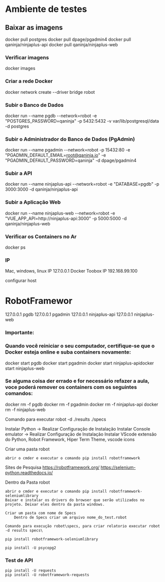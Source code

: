 # Ambiente de testes

## Baixar as imagens

docker pull postgres
docker pull dpage/pgadmin4
docker pull qaninja/ninjaplus-api
docker pull qaninja/ninjaplus-web

### Verificar imagens

docker images

### Criar a rede  Docker

docker network create --driver bridge robot

### Subir o Banco de Dados

docker run --name pgdb --network=robot -e "POSTGRES_PASSWORD=qaninja" -p 5432:5432 -v var/lib/postgresql/data -d postgres

### Subir o Administrador do Banco de Dados (PgAdmin)

docker run --name pgadmin --network=robot -p 15432:80 -e "PGADMIN_DEFAULT_EMAIL=root@qaninja.io" -e "PGADMIN_DEFAULT_PASSWORD=qaninja" -d dpage/pgadmin4

### Subir a API 

docker run --name ninjaplus-api --network=robot -e "DATABASE=pgdb" -p 3000:3000 -d qaninja/ninjaplus-api

### Subir a Aplicação Web

docker run --name ninjaplus-web --network=robot -e "VUE_APP_API=http://ninjaplus-api:3000" -p 5000:5000 -d qaninja/ninjaplus-web

### Verificar os Containers no Ar

docker ps

### IP

Mac, windows, linux IP 127.0.0.1
Docker Toobox IP 192.168.99.100

configurar host

# RobotFramewor
127.0.0.1	pgdb
127.0.0.1	pgadmin
127.0.0.1	ninjaplus-api
127.0.0.1	ninjaplus-web

### Importante:​
### Quando você reiniciar o seu computador, certifique-se que o Docker esteja online e suba containers​ novamente:

docker start pgdb
docker start pgadmin
​docker start ninjaplus-api
​docker start ninjaplus-web

### Se alguma coisa der errado e for necessário refazer a aula, voce poderá remover os containers com os seguintes comandos:

docker rm -f ​pgdb
docker rm -f ​pgadmin
docker rm -f ​ninjaplus-api
docker rm -f ​ninjaplus-web

Comando para executar robot -d ./results ./specs

Instalar Python -> Realizar Configuração de Instalação
Instalar Console emulator -> Realizar Configuração de Instalação 
Instalar VScode 
	extensão do Python, Robot Framework, Hiper Term Theme, vscode icons

Criar uma pasta robot
	
	abrir o cmder e executar o comando pip install robotframework

Sites de Pesquisa
	https://robotframework.org/
	https://selenium-python.readthedocs.io/

Dentro da Pasta robot
	
	abrir o cmder e executar o comando pip install robotframework-seleniumlibrary
	Baixar e instalar os drivers do browser que serão utilizados no projeto. Deixar eles dentro da pasta windows.

	Criar um pasta com nome de Specs
		Dentro de Specs criar um arquivo nome_do_test.robot

	Comando para execução robot\specs, para criar relatorio executar robot -d results specs\

    pip install robotframework-seleniumlibrary

    pip install -U psycopg2

### Test de API

	pip install -U requests
	pip install -U robotframework-requests



	



    